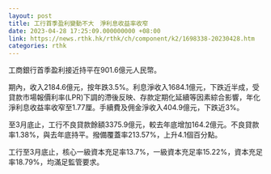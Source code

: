 ```yaml
---
layout: post
title: 工行首季盈利變動不大　淨利息收益率收窄
date: 2023-04-28 17:25:09.000000000 +08:00
link: https://news.rthk.hk/rthk/ch/component/k2/1698338-20230428.htm
categories: rthk
---
```


工商銀行首季盈利接近持平在901.6億元人民幣。

期內，收入2184.6億元，按年跌3.5%。利息淨收入1684.1億元，下跌近半成，受貸款市場報價利率(LPR)下調的滯後反映、存款定期化延續等因素綜合影響，年化淨利息收益率收窄至1.77厘。手續費及佣金淨收入404.9億元，下跌近3%。

至3月底止，工行不良貸款餘額3375.9億元，較去年底增加164.2億元。不良貸款率1.38%，與去年底持平。撥備覆蓋率213.57%，上升4.1個百分點。

工行至3月底止，核心一級資本充足率13.7%，一級資本充足率15.22%，資本充足率18.79%，均滿足監管要求。
